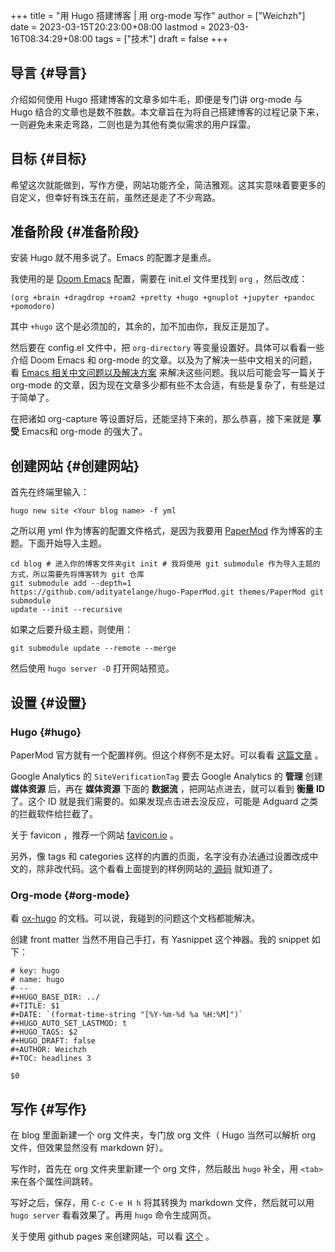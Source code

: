 +++
title = "用 Hugo 搭建博客 | 用 org-mode 写作"
author = ["Weichzh"]
date = 2023-03-15T20:23:00+08:00
lastmod = 2023-03-16T08:34:29+08:00
tags = ["技术"]
draft = false
+++

## 导言 {#导言}

介绍如何使用 Hugo 搭建博客的文章多如牛毛，即便是专门讲 org-mode 与 Hugo 结合的文章也是数不胜数。本文章旨在为将自己搭建博客的过程记录下来，一则避免未来走弯路，二则也是为其他有类似需求的用户踩雷。


## 目标 {#目标}

希望这次就能做到，写作方便，网站功能齐全，简洁雅观。这其实意味着要更多的自定义，但幸好有珠玉在前，虽然还是走了不少弯路。


## 准备阶段 {#准备阶段}

安装 Hugo 就不用多说了。Emacs 的配置才是重点。

我使用的是 [Doom Emacs](https://github.com/doomemacs/doomemacs) 配置，需要在 init.el 文件里找到 `org` ，然后改成：

```emacs-lisp
(org +brain +dragdrop +roam2 +pretty +hugo +gnuplot +jupyter +pandoc +pomodoro)
```

其中 `+hugo` 这个是必须加的，其余的，加不加由你，我反正是加了。

然后要在 config.el 文件中，把 `org-directory` 等变量设置好。具体可以看看一些介绍
Doom Emacs 和 org-mode 的文章。以及为了解决一些中文相关的问题，看 [Emacs 相关中文问题以及解决方案](https://github.com/hick/emacs-chinese) 来解决这些问题。我以后可能会写一篇关于 org-mode 的文章，因为现在文章多少都有些不太合适，有些是复杂了，有些是过于简单了。

在把诸如 org-capture 等设置好后，还能坚持下来的，那么恭喜，接下来就是 **享受**
Emacs和 org-mode 的强大了。


## 创建网站 {#创建网站}

首先在终端里输入：

```shell
hugo new site <Your blog name> -f yml
```

之所以用 yml 作为博客的配置文件格式，是因为我要用 [PaperMod](https://github.com/adityatelange/hugo-PaperMod/) 作为博客的主题。下面开始导入主题。

```shell
cd blog # 进入你的博客文件夹git init # 我将使用 git submodule 作为导入主题的方式，所以需要先将博客转为 git 仓库
git submodule add --depth=1
https://github.com/adityatelange/hugo-PaperMod.git themes/PaperMod git submodule
update --init --recursive
```

如果之后要升级主题，则使用：

```shell
git submodule update --remote --merge
```

然后使用 `hugo server -D` 打开网站预览。


## 设置 {#设置}


### Hugo {#hugo}

PaperMod 官方就有一个配置样例。但这个样例不是太好。可以看看 [这篇文章](https://www.sulvblog.cn/posts/blog/build_hugo/) 。

Google Analytics 的 `SiteVerificationTag` 要去 Google Analytics 的 **管理** 创建
**媒体资源** 后，再在 **媒体资源** 下面的 **数据流** ，把网站点进去，就可以看到 **衡量
ID** 了。这个 ID 就是我们需要的。如果发现点击进去没反应，可能是 Adguard 之类的拦截软件给拦截了。

关于 favicon ，推荐一个网站 [favicon.io](https://favicon.io/) 。

另外，像 tags 和 categories 这样的内置的页面，名字没有办法通过设置改成中文的，除非改代码。这个看看上面提到的样例网站的[ 源码](https://github.com/xyming108/sulv-hugo-papermod) 就知道了。


### Org-mode {#org-mode}

看 [ox-hugo](https://ox-hugo.scripter.co/) 的文档。可以说，我碰到的问题这个文档都能解决。

创建 front matter 当然不用自己手打，有 Yasnippet 这个神器。我的 snippet 如下：

```nil
# key: hugo
# name: hugo
# --
#+HUGO_BASE_DIR: ../
#+TITLE: $1
#+DATE: `(format-time-string "[%Y-%m-%d %a %H:%M]")`
#+HUGO_AUTO_SET_LASTMOD: t
#+HUGO_TAGS: $2
#+HUGO_DRAFT: false
#+AUTHOR: Weichzh
#+TOC: headlines 3

$0
```


## 写作 {#写作}

在 blog 里面新建一个 org 文件夹，专门放 org 文件（ Hugo 当然可以解析 org 文件，但效果显然没有 markdown 好）。

写作时，首先在 org 文件夹里新建一个 org 文件，然后敲出 `hugo` 补全，用 `<tab>`
来在各个属性间跳转。

写好之后，保存，用 `C-c C-e H h` 将其转换为 markdown 文件，然后就可以用 `hugo
server` 看看效果了。再用 `hugo` 命令生成网页。

关于使用 github pages 来创建网站，可以看 [这个](https://gohugo.io/hosting-and-deployment/hosting-on-github/) 。
